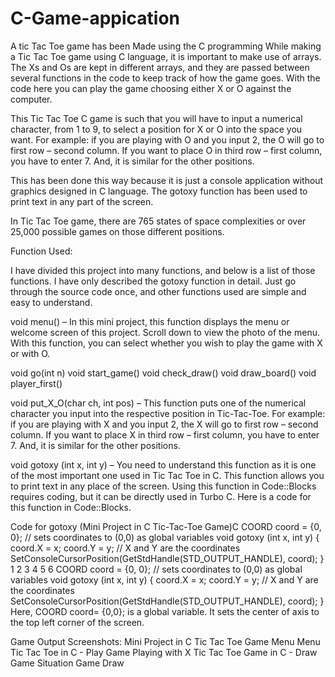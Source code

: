 # C-Game-appication
A tic Tac Toe game has been Made using the C programming 
While making a Tic Tac Toe game using C language, it is important to make use of arrays. The Xs and Os are kept in different arrays, and they are passed between several functions in the code to keep track of how the game goes. With the code here you can play the game choosing either X or O against the computer.

This Tic Tac Toe C game is such that you will have to input a numerical character, from 1 to 9, to select a position for X or O into the space you want. For example: if you are playing with O and you input 2, the O will go to first row – second column. If you want to place O in third row – first column, you have to enter 7. And, it is similar for the other positions.

This has been done this way because it is just a console application without graphics designed in C language. The gotoxy function has been used to print text in any part of the screen.


In Tic Tac Toe game, there are 765 states of space complexities or over 25,000 possible games on those different positions.

Function Used:

I have divided this project into many functions, and below is a list of those functions. I have only described the gotoxy function in detail. Just go through the source code once, and other functions used are simple and easy to understand.

void menu() – In this mini project, this function displays the menu or welcome screen of this project. Scroll down to view the photo of the menu. With this function, you can select whether you wish to play the game with X or with O.

void go(int n)
void start_game()
void check_draw()
void draw_board()
void player_first()

void put_X_O(char ch, int pos) – This function puts one of the numerical character you input into the respective position in Tic-Tac-Toe. For example: if you are playing with X and you input 2, the X will go to first row – second column. If you want to place X in third row – first column, you have to enter 7. And, it is similar for the other positions.

void gotoxy (int x, int y) – You need to understand this function as it is one of the most important one used in Tic Tac Toe in C. This function allows you to print text in any place of the screen. Using this function in Code::Blocks requires coding, but it can be directly used in Turbo C. Here is a code for this function in Code::Blocks.

Code for gotoxy (Mini Project in C Tic-Tac-Toe Game)C
COORD coord = {0, 0};  // sets coordinates to (0,0) as global variables
void gotoxy (int x, int y)
{
        coord.X = x; coord.Y = y; // X and Y are the coordinates
        SetConsoleCursorPosition(GetStdHandle(STD_OUTPUT_HANDLE), coord);
}
1
2
3
4
5
6
COORD coord = {0, 0};  // sets coordinates to (0,0) as global variables
void gotoxy (int x, int y)
{
        coord.X = x; coord.Y = y; // X and Y are the coordinates
        SetConsoleCursorPosition(GetStdHandle(STD_OUTPUT_HANDLE), coord);
}
Here, COORD coord= {0,0}; is a global variable. It sets the center of axis to the top left corner of the screen.

Game Output Screenshots:
Mini Project in C Tic Tac Toe Game Menu
Menu
Tic Tac Toe in C - Play Game
Playing with X
Tic Tac Toe Game in C - Draw Game Situation
Game Draw
